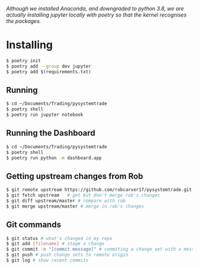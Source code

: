 _Although we installed Anaconda, and downgraded to python 3.8, we are actually installing jupyter locally with poetry so that the kernel recognises the packages._

# Installing
```bash
$ poetry init
$ poetry add --group dev jupyter
$ poetry add $(requirements.txt)
```

## Running
```bash
$ cd ~/Documents/Trading/pysystemtrade
$ poetry shell
$ poetry run jupyter notebook
```

## Running the Dashboard
```bash
$ cd ~/Documents/Trading/pysystemtrade
$ poetry shell
$ poetry run python -m dashboard.app
```

## Getting upstream changes from Rob 
```bash
$ git remote upstream https://github.com/robcarver17/pysystemtrade.git # do once
$ git fetch upstream   # get but don't merge rob's changes
$ git diff upstream/master # compare with rob
$ git merge upstream/master # merge in rob's changes
```

## Git commands
```bash
$ git status # what's changed in my repo
$ git add [filename] # stage a change
$ git commit -m "[commit message]" # commiting a change set with a message
$ git push # push change sets to remote origin
$ git log # show recent commits

```
